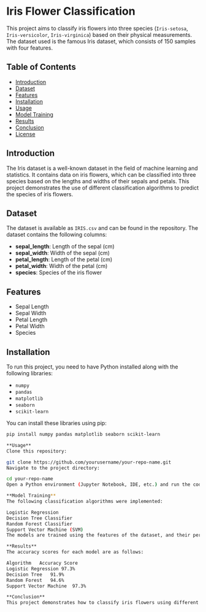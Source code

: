 # Iris Flower Classification

This project aims to classify iris flowers into three species (`Iris-setosa`, `Iris-versicolor`, `Iris-virginica`) based on their physical measurements. The dataset used is the famous Iris dataset, which consists of 150 samples with four features.

## Table of Contents

- [Introduction](#introduction)
- [Dataset](#dataset)
- [Features](#features)
- [Installation](#installation)
- [Usage](#usage)
- [Model Training](#model-training)
- [Results](#results)
- [Conclusion](#conclusion)
- [License](#license)

## Introduction

The Iris dataset is a well-known dataset in the field of machine learning and statistics. It contains data on iris flowers, which can be classified into three species based on the lengths and widths of their sepals and petals. This project demonstrates the use of different classification algorithms to predict the species of iris flowers.

## Dataset

The dataset is available as `IRIS.csv` and can be found in the repository. The dataset contains the following columns:

- **sepal_length**: Length of the sepal (cm)
- **sepal_width**: Width of the sepal (cm)
- **petal_length**: Length of the petal (cm)
- **petal_width**: Width of the petal (cm)
- **species**: Species of the iris flower

## Features

- Sepal Length
- Sepal Width
- Petal Length
- Petal Width
- Species

## Installation

To run this project, you need to have Python installed along with the following libraries:

- `numpy`
- `pandas`
- `matplotlib`
- `seaborn`
- `scikit-learn`

You can install these libraries using pip:

```bash
pip install numpy pandas matplotlib seaborn scikit-learn

**Usage**
Clone this repository:

git clone https://github.com/yourusername/your-repo-name.git
Navigate to the project directory:

cd your-repo-name
Open a Python environment (Jupyter Notebook, IDE, etc.) and run the code to load the dataset and train the models.

**Model Training**
The following classification algorithms were implemented:

Logistic Regression
Decision Tree Classifier
Random Forest Classifier
Support Vector Machine (SVM)
The models are trained using the features of the dataset, and their performance is evaluated using accuracy score metrics.

**Results**
The accuracy scores for each model are as follows:

Algorithm	Accuracy Score
Logistic Regression	97.3%
Decision Tree	91.9%
Random Forest	94.6%
Support Vector Machine	97.3%

**Conclusion**
This project demonstrates how to classify iris flowers using different machine learning algorithms. The models achieve high accuracy, with Logistic Regression and SVM providing the best performance. The project serves as a foundational example for beginners to understand classification tasks using Python and machine learning.
